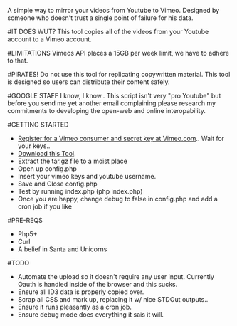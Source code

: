 A simple way to mirror your videos from Youtube to Vimeo.  Designed by someone who doesn't trust a single point of failure for his data.

#IT DOES WUT?
This tool copies all of the videos from your Youtube account to a Vimeo account.

#LIMITATIONS
Vimeos API places a 15GB per week limit, we have to adhere to that.

#PIRATES!
Do not use this tool for replicating copywritten material.  This tool is designed so users can distribute their content safely. 

#GOOGLE STAFF
I know, I know..  This script isn't very "pro Youtube" but before you send me yet another email complaining please research my commitments to developing the open-web and online interopability.

#GETTING STARTED
* [Register for a Vimeo consumer and secret key at Vimeo.com](http://vimeo.com/api/applications/new)..   Wait for your keys..
* [Download this Tool](https://github.com/johnyma22/Transfer-Video-from-Youtube-to-Vimeo/tarball/master).  
* Extract the tar.gz file to a moist place
* Open up config.php
* Insert your vimeo keys and youtube username.
* Save and Close config.php
* Test by running index.php (php index.php)
* Once you are happy, change debug to false in config.php and add a cron job if you like

#PRE-REQS
* Php5+
* Curl
* A belief in Santa and Unicorns

#TODO
* Automate the upload so it doesn't require any user input.  Currently Oauth is handled inside of the browser and this sucks.
* Ensure all ID3 data is properly copied over.
* Scrap all CSS and mark up, replacing it w/ nice STDOut outputs..  
* Ensure it runs pleasantly as a cron job.
* Ensure debug mode does everything it sais it will.

